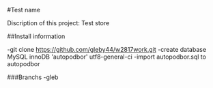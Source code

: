 #Test name


Discription of this project:
Test store


##Install information


-git clone https://github.com/gleby44/w2817work.git
-create database MySQL innoDB 'autopodbor' utf8-general-ci
-import autopodbor.sql to autopodbor

###Branchs
-gleb


